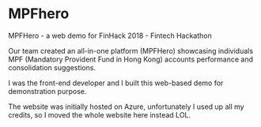# MPFhero
MPFHero - a web demo for FinHack 2018 - Fintech Hackathon

Our team created an all-in-one platform (MPFHero) showcasing individuals 
MPF (Mandatory Provident Fund in Hong Kong) accounts performance 
and consolidation suggestions.

I was the front-end developer and I built this web-based demo for demonstration purpose.

The website was initially hosted on Azure, unfortunately I used up all my credits,
so I moved the whole website here instead LOL.
